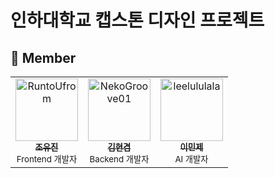 # 인하대학교 캡스톤 디자인 프로젝트

## 👥 Member

<table>
  <tr>
    <td align="center">
      <a href="https://github.com/RuntoUfrom">
        <img src="https://github.com/RuntoUfrom.png" width="100px;" alt="RuntoUfrom"/>
        <br />
        <sub><b>조유진</b></sub>
      </a>
      <br />
      <sub>Frontend 개발자</sub>
    </td>
    <td align="center">
      <a href="https://github.com/NekoGroove01">
        <img src="https://github.com/NekoGroove01.png" width="100px;" alt="NekoGroove01"/>
        <br />
        <sub><b>김현겸</b></sub>
      </a>
      <br />
      <sub>Backend 개발자</sub>
    </td>
    <td align="center">
      <a href="https://github.com/leelululala">
        <img src="https://github.com/leelululala.png" width="100px;" alt="leelululala"/>
        <br />
        <sub><b>이민제</b></sub>
      </a>
      <br />
      <sub>AI 개발자</sub>
    </td>
  </tr>
</table>
